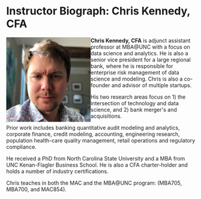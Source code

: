 # Instructor Biograph: Chris Kennedy, CFA
<img src="../images/Kennedy-Casual.jpg" width=225 height=225 align="left">

**Chris Kennedy, CFA** is adjunct assistant professor at MBA@UNC with a focus on data science and analytics. He is also a senior vice president for a large regional bank, where he is responsible for enterprise risk management of data science and modeling. Chris is also a co-founder and advisor of multiple startups.

His two research areas focus on 1) the intersection of technology and data science, and 2) bank merger's and acquisitions. 

Prior work includes banking quantitative audit modeling and analytics, corporate finance, credit modeling, accounting, engineering research, population health-care quality management, retail operations and regulatory compliance.

He received a PhD from North Carolina State University and a MBA from UNC Kenan-Flagler Business School. He is also a CFA charter-holder and holds a number of industry certifications.

Chris teaches in both the MAC and the MBA@UNC program: (MBA705, MBA700, and MAC854).
